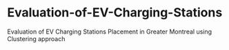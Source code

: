 # Evaluation-of-EV-Charging-Stations
Evaluation of EV Charging Stations Placement in Greater Montreal using Clustering approach
